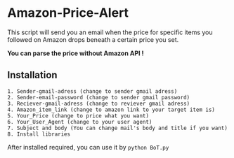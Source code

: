 # Amazon-Price-Alert

This script will send you an email when the price for specific items you followed on Amazon drops beneath a certain price you set.


**You can parse the price without Amazon API !**





## Installation

	1. Sender-gmail-adress (change to sender gmail adress)
	2. Sender-email-password (change to sender gmail password)
	3. Reciever-gmail-adress (change to reviever gmail adress)
	4. Amazon_item_link (change to amazon link to your target item is)
	5. Your_Price (change to price what you want)
	6. Your_User_Agent (change to your user agent)
	7. Subject and body (You can change mail's body and title if you want)
	8. Install libraries


After installed required, you can use it by
`python BoT.py`
